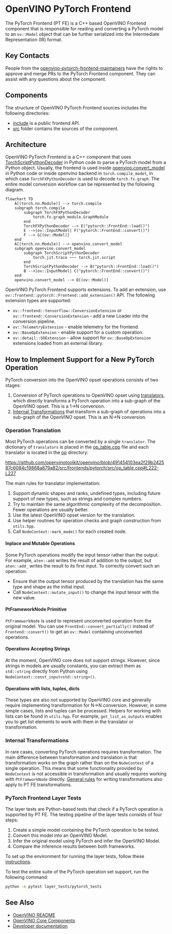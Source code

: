 # OpenVINO PyTorch Frontend

The PyTorch Frontend (PT FE) is a C++ based OpenVINO Frontend component that is
responsible for reading and converting a PyTorch model to an `ov::Model` object
that can be further serialized into the Intermediate Representation (IR) format.

## Key Contacts

People from the [openvino-pytorch-frontend-maintainers](https://github.com/orgs/openvinotoolkit/teams/openvino-pytorch-frontend-maintainers)
have the rights to approve and merge PRs to the PyTorch Frontend component.
They can assist with any questions about the component.

## Components

The structure of OpenVINO PyTorch Frontend sources includes the following
directories:

* [include](./include) is a public frontend API.
* [src](./src/) folder contains the sources of the component.

## Architecture

OpenVINO PyTorch Frontend is a C++ component that uses [TorchScriptPythonDecoder](../../bindings/python/src/openvino/frontend/pytorch/ts_decoder.py)
in Python code to parse a PyTorch model from a Python object. Usually, the frontend is
used inside [openvino.convert_model](../../../tools/ovc) in Python code or inside
openvino backend in `torch.compile_model`, in which case `TorchFXPythonDecoder`
is used to decode `torch.fx.graph`. The entire model conversion workflow can be
represented by the following diagram.

```mermaid
flowchart TD
    A[(torch.nn.Module)] --> torch.compile
    subgraph torch.compile
        subgraph TorchFXPythonDecoder
            torch.fx.graph_module.GraphModule
        end
        TorchFXPythonDecoder --> E("pytorch::FrontEnd::load()")
        E -->|ov::InputModel| F("pytorch::FrontEnd::convert()")
        F --> G[(ov::Model)]
    end
    A[(torch.nn.Module)] --> openvino.convert_model
    subgraph openvino.convert_model
        subgraph TorchScriptPythonDecoder
            torch.jit.trace ~~~ torch.jit.script
        end
        TorchScriptPythonDecoder --> B("pytorch::FrontEnd::load()")
        B -->|ov::InputModel| C("pytorch::FrontEnd::convert()")
    end
    openvino.convert_model --> D[(ov::Model)]
```

OpenVINO PyTorch Frontend supports extensions. To add an extension, use
`ov::frontend::pytorch::Frontend::add_extension()` API.
The following extension types are supported:

* `ov::frontend::tensorflow::ConversionExtension` or `ov::frontend::ConversionExtension` - add a new Loader into the conversion pipeline.
* `ov::TelemetryExtension` - enable telemetry for the frontend.
* `ov::BaseOpExtension` - enable support for a custom operation.
* `ov::detail::SOExtension` - allow support for `ov::BaseOpExtension` extensions loaded from an external library.

## How to Implement Support for a New PyTorch Operation

PyTorch conversion into the OpenVINO opset operations consists of two stages:
1. Conversion of PyTorch operations to OpenVINO opset using [translators](./src/op/),
   which directly transforms a PyTorch operation into a sub-graph of the OpenVINO
   opset. This is a 1->N conversion.
2. [Internal Transformations](./src/transforms) that transform a sub-graph of
   operations into a sub-graph of the OpenVINO opset. This is an N->N conversion.

### Operation Translation

Most PyTorch operations can be converted by a single `translator`. The
dictionary of `translators` is placed in the [op_table.cpp](./src/op_table.cpp)
file and each translator is located in the [op](../tensorflow_common/src/op/)
directory:

https://github.com/openvinotoolkit/openvino/blob/491454103ea2f29b242587c6084c19868a879a82/src/frontends/pytorch/src/op_table.cpp#L222-L227

The main rules for translator implementation:
1. Support dynamic shapes and ranks, undefined types, including future support of new types, such as strings and complex numbers.
2. Try to maintain the same algorithmic complexity of the decomposition. Fewer operations are usually better.
3. Use the latest OpenVINO opset version for the translation.
4. Use helper routines for operation checks and graph construction from `utils.hpp`.
5. Call `NodeContext::mark_mode()` for each created node.

#### Inplace and Mutable Operations

Some PyTorch operations modify the input tensor rather than the output. For example,
`aten::add` writes the result of addition to the output, but `aten::add_` writes the result
to its first input. To correctly convert such an operation:
* Ensure that the output tensor produced by the translation has the same type and shape as the initial input.
* Call `NodeContext::mutate_input()` to change the input tensor with the new value.

#### PtFrameworkNode Primitive

`PtFrameworkNode` is used to represent unconverted operation from the original
model. You can use `FrontEnd::convert_partially()` instead of `Frontend::convert()`
to get an `ov::Model` containing unconverted operations.

#### Operations Accepting Strings

At the moment, OpenVINO core does not support strings. However, since strings in models are usually constants, you can extract them as `std::string` directly from Python using `NodeContext::const_input<std::string>()`. 

#### Operations with lists, tuples, dicts

These types are also not supported by OpenVINO core and generally require
implementing transformation for N->N conversion. However, in some simple cases, lists
and tuples can be processed. Helpers for working with lists can be found in `utils.hpp`.
For example, `get_list_as_outputs` enables you to get list elements to work with them
in the translator or transformation.

### Internal Transformations

In rare cases, converting PyTorch operations requires transformation. The main
difference between transformation and translation is that transformation works on the graph rather
than on the `NodeContext` of a single operation. This means that some functionality
provided by `NodeContext` is not accessible in transformation and usually
requires working with `PtFramworkNode` directly. [General rules](https://docs.openvino.ai/2023.1/openvino_docs_transformations.html)
for writing transformations also apply to PT FE transformations.

### PyTorch Frontend Layer Tests

The layer tests are Python-based tests that check if a PyTorch operation is
supported by PT FE. The testing pipeline of the layer tests consists of four
steps:
1. Create a simple model containing the PyTorch operation to be tested.
2. Convert this model into an OpenVINO Model.
3. Infer the original model using PyTorch and infer the OpenVINO Model.
4. Compare the inference results between both frameworks.

To set up the environment for running the layer tests, follow these [instructions](../../../tests/layer_tests/README.md).

To test the entire suite of the PyTorch operation set support, run the following command:
```bash
python -m pytest layer_tests/pytorch_tests
```

## See Also
 * [OpenVINO README](../../../README.md)
 * [OpenVINO Core Components](../../README.md)
 * [Developer documentation](../../../docs/dev/index.md)
